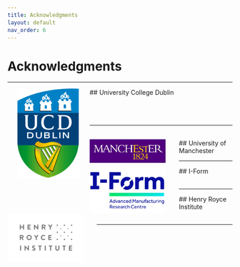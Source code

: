 ```yaml
---
title: Acknowledgments
layout: default
nav_order: 6
---
```



# Acknowledgments

---
<img align="left" width="140" style="padding-right:22px;padding-left:22px" src="images/UCD.png"/>
## University College Dublin

<br> 
<br> 
<br> 
<br> 

---
<br> 
<img align="left" width="170" style="padding-right:30px" src="images/UoM.png"/>
## University of Manchester

<br> 

---
<img align="left" width="170" style="padding-right:30px" src="images/iform.png"/>
## I-Form

<br> 
<br> 

---
<img align="left" width="170" style="padding-right:30px" src="images/hrinstitute.png"/>
## Henry Royce Institute

<br> 
<br> 

---
<br>
<br>